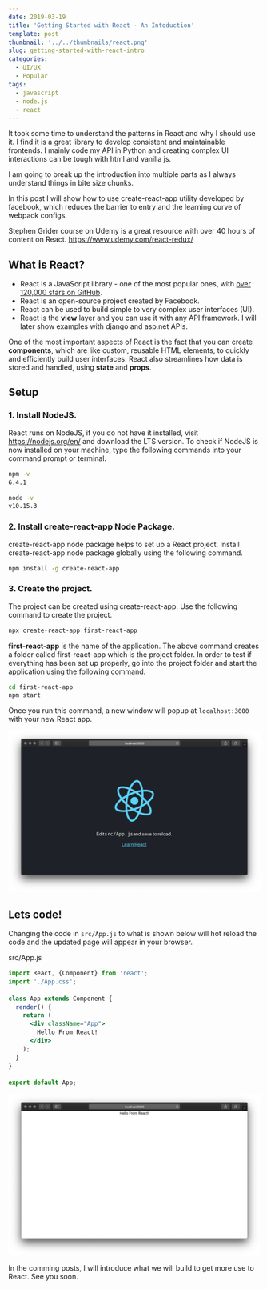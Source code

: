```yaml
---
date: 2019-03-19
title: 'Getting Started with React - An Intoduction'
template: post
thumbnail: '../../thumbnails/react.png'
slug: getting-started-with-react-intro
categories:
  - UI/UX
  - Popular
tags:
  - javascript
  - node.js
  - react
---
```


It took some time to understand the patterns in React and why I should use it.
I find it is a great library to develop consistent and maintainable frontends. I mainly code my API in Python and creating complex UI interactions can be tough with html and vanilla js.

I am going to break up the introduction into multiple parts as I always understand things in bite size chunks.

In this post I will show how to use create-react-app utility developed by facebook, which reduces the barrier to entry and the learning curve of webpack configs.

Stephen Grider course on Udemy is a great resource with over 40 hours of content on React. https://www.udemy.com/react-redux/

## What is React?

- React is a JavaScript library - one of the most popular ones, with [over 120,000 stars on GitHub](https://github.com/facebook/react).
- React is an open-source project created by Facebook.
- React can be used to build simple to very complex user interfaces (UI).
- React is the **view** layer and you can use it with any API framework. I will later show examples with django and asp.net APIs.

One of the most important aspects of React is the fact that you can create **components**, which are like custom, reusable HTML elements, to quickly and efficiently build user interfaces. React also streamlines how data is stored and handled, using **state** and **props**.

## Setup
### 1. Install NodeJS.
React runs on NodeJS, if you do not have it installed, visit https://nodejs.org/en/ and download the LTS version.
To check if NodeJS is now installed on your machine, type the following commands into your command prompt or terminal.

```bash
npm -v
6.4.1
```

```bash
node -v
v10.15.3
```

### 2. Install create-react-app Node Package.

create-react-app node package helps to set up a React project. Install create-react-app node package globally using the following command.

```bash
npm install -g create-react-app
```

### 3. Create the project.

The project can be created using create-react-app. Use the following command to create the project.

```bash
npx create-react-app first-react-app
```

**first-react-app** is the name of the application. The above command creates a folder called first-react-app which is the project folder. In order to test if everything has been set up properly, go into the project folder and start the application using the following command.

```bash
cd first-react-app
npm start
```

Once you run this command, a new window will popup at `localhost:3000` with your new React app.

![](./create-react-app-start.png)


## Lets code!

Changing the code in `src/App.js` to what is shown below will hot reload the code and the updated page will appear in your browser.

<div class="filename">src/App.js</div>

```jsx
import React, {Component} from 'react';
import './App.css';

class App extends Component {
  render() {
    return (
      <div className="App">
        Hello From React!
      </div>
    );
  }
}

export default App;
```

![](./create-react-app-modified.png)

In the comming posts, I will introduce what we will build to get more use to React. See you soon.
